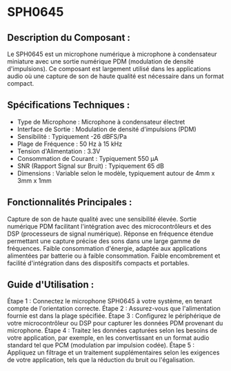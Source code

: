 # SPH0645

## Description du Composant :
Le SPH0645 est un microphone numérique à microphone à condensateur miniature avec une sortie numérique PDM (modulation de densité d'impulsions). Ce composant est largement utilisé dans les applications audio où une capture de son de haute qualité est nécessaire dans un format compact.

## Spécifications Techniques :
- Type de Microphone : Microphone à condensateur électret
- Interface de Sortie : Modulation de densité d'impulsions (PDM)
- Sensibilité : Typiquement -26 dBFS/Pa
- Plage de Fréquence : 50 Hz à 15 kHz
- Tension d'Alimentation : 3.3V
- Consommation de Courant : Typiquement 550 µA
- SNR (Rapport Signal sur Bruit) : Typiquement 65 dB
- Dimensions : Variable selon le modèle, typiquement autour de 4mm x 3mm x 1mm

## Fonctionnalités Principales :
Capture de son de haute qualité avec une sensibilité élevée.
Sortie numérique PDM facilitant l'intégration avec des microcontrôleurs et des DSP (processeurs de signal numérique).
Réponse en fréquence étendue permettant une capture précise des sons dans une large gamme de fréquences.
Faible consommation d'énergie, adaptée aux applications alimentées par batterie ou à faible consommation.
Faible encombrement et facilité d'intégration dans des dispositifs compacts et portables.

## Guide d'Utilisation :
Étape 1 : Connectez le microphone SPH0645 à votre système, en tenant compte de l'orientation correcte.
Étape 2 : Assurez-vous que l'alimentation fournie est dans la plage spécifiée.
Étape 3 : Configurez le périphérique de votre microcontrôleur ou DSP pour capturer les données PDM provenant du microphone.
Étape 4 : Traitez les données capturées selon les besoins de votre application, par exemple, en les convertissant en un format audio standard tel que PCM (modulation par impulsion codée).
Étape 5 : Appliquez un filtrage et un traitement supplémentaires selon les exigences de votre application, tels que la réduction du bruit ou l'égalisation.